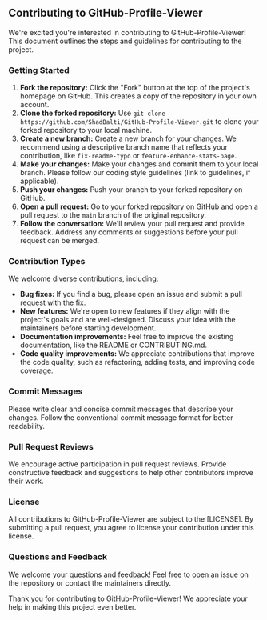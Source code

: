 ## Contributing to GitHub-Profile-Viewer

We're excited you're interested in contributing to GitHub-Profile-Viewer! This document outlines the steps and guidelines for contributing to the project. 

### Getting Started

1. **Fork the repository:** Click the "Fork" button at the top of the project's homepage on GitHub. This creates a copy of the repository in your own account.
2. **Clone the forked repository:** Use `git clone https://github.com/ShadBalti/GitHub-Profile-Viewer.git` to clone your forked repository to your local machine.
3. **Create a new branch:** Create a new branch for your changes. We recommend using a descriptive branch name that reflects your contribution, like `fix-readme-typo` or `feature-enhance-stats-page`.
4. **Make your changes:** Make your changes and commit them to your local branch. Please follow our coding style guidelines (link to guidelines, if applicable). 
5. **Push your changes:** Push your branch to your forked repository on GitHub.
6. **Open a pull request:** Go to your forked repository on GitHub and open a pull request to the `main` branch of the original repository. 
7. **Follow the conversation:** We'll review your pull request and provide feedback. Address any comments or suggestions before your pull request can be merged.

### Contribution Types

We welcome diverse contributions, including:

* **Bug fixes:** If you find a bug, please open an issue and submit a pull request with the fix.
* **New features:** We're open to new features if they align with the project's goals and are well-designed. Discuss your idea with the maintainers before starting development.
* **Documentation improvements:** Feel free to improve the existing documentation, like the README or CONTRIBUTING.md.
* **Code quality improvements:** We appreciate contributions that improve the code quality, such as refactoring, adding tests, and improving code coverage.

### Commit Messages

Please write clear and concise commit messages that describe your changes. Follow the conventional commit message format for better readability. 

### Pull Request Reviews

We encourage active participation in pull request reviews. Provide constructive feedback and suggestions to help other contributors improve their work.

### License

All contributions to GitHub-Profile-Viewer are subject to the [LICENSE]. By submitting a pull request, you agree to license your contribution under this license.

### Questions and Feedback

We welcome your questions and feedback! Feel free to open an issue on the repository or contact the maintainers directly.

Thank you for contributing to GitHub-Profile-Viewer! We appreciate your help in making this project even better.
